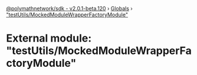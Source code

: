 [@polymathnetwork/sdk - v2.0.1-beta.120](../README.md) › [Globals](../globals.md) › ["testUtils/MockedModuleWrapperFactoryModule"](_testutils_mockedmodulewrapperfactorymodule_.md)

# External module: "testUtils/MockedModuleWrapperFactoryModule"
